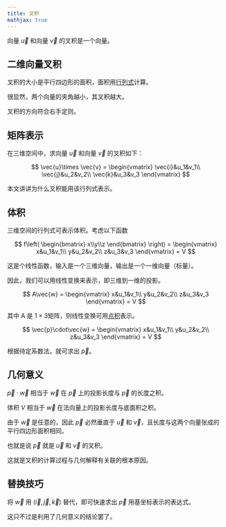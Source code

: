 ```yaml
---
title: 叉积
mathjax: true
---
```


向量 $\vec{u}$ 和向量 $\vec{v}$ 的叉积是一个向量。

## 二维向量叉积

叉积的大小是平行四边形的面积，面积用[行列式](/la/determinant)计算。

很显然，两个向量的夹角越小，其叉积越大。

叉积的方向符合右手定则。

## 矩阵表示

在三维空间中，求向量 $\vec{u}$ 和向量 $\vec{v}$ 的叉积如下：

$$
\vec{u}\times \vec{v} = 
\begin{vmatrix}
  \vec{i}&u_1&v_1\\
  \vec{j}&u_2&v_2\\
  \vec{k}&u_3&v_3
\end{vmatrix}
$$

本文讲讲为什么叉积能用该行列式表示。

## 体积

三维空间的行列式可表示体积。考虑以下函数

$$
f\left(
    \begin{bmatrix}
    x\\y\\z
    \end{bmatrix}
\right)
= \begin{vmatrix}
  x&u_1&v_1\\
  y&u_2&v_2\\
  z&u_3&v_3
\end{vmatrix}
= V
$$

这是个线性函数，输入是一个三维向量，输出是一个一维向量（标量）。

因此，我们可以用线性变换来表示，即三维到一维的投影。

$$
A\vec{w} = 
\begin{vmatrix}
  x&u_1&v_1\\
  y&u_2&v_2\\
  z&u_3&v_3
\end{vmatrix}
= V
$$

其中 A 是 $1\times 3$矩阵，则线性变换可用[点积](/la/dot-product)表示。

$$
\vec{p}\cdot\vec{w}
= \begin{vmatrix}
  x&u_1&v_1\\
  y&u_2&v_2\\
  z&u_3&v_3
\end{vmatrix}
= V
$$

根据待定系数法，就可求出 $\vec{p}$。

## 几何意义

$\vec{p}\cdot\vec{w}$ 相当于 $\vec{w}$ 在 $\vec{p}$ 上的投影长度与 $\vec{p}$ 的长度之积。

体积 $V$ 相当于 $\vec{w}$ 在法向量上的投影长度与底面积之积。

由于 $\vec{w}$ 是任意的，因此 $\vec{p}$ 必然垂直于 $\vec{u}$ 和 $\vec{v}$，且长度与这两个向量张成的平行四边形面积相同。

也就是说 $\vec{p}$ 就是 $\vec{u}$ 和 $\vec{v}$ 的叉积。

这就是叉积的计算过程与几何解释有关联的根本原因。

## 替换技巧

将 $\vec{w}$ 用 $(\vec{i}, \vec{j}, \vec{k})$ 替代，即可快速求出 $\vec{p}$ 用基坐标表示的表达式。

这只不过是利用了几何意义的结论罢了。